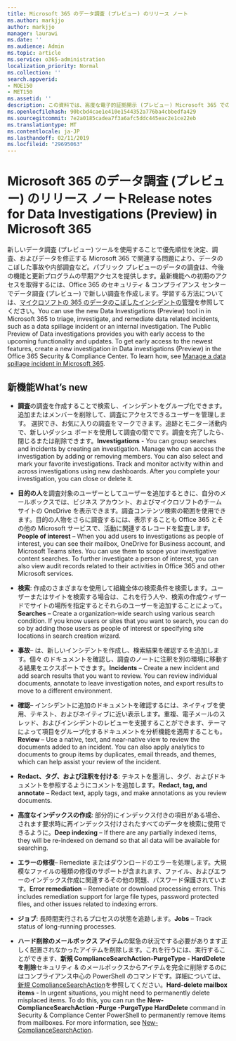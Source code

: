 ```yaml
---
title: Microsoft 365 のデータ調査 (プレビュー) のリリース ノート
ms.author: markjjo
author: markjjo
manager: laurawi
ms.date: ''
ms.audience: Admin
ms.topic: article
ms.service: o365-administration
localization_priority: Normal
ms.collection: ''
search.appverid:
- MOE150
- MET150
ms.assetid: ''
description: この資料では、高度な電子的証拠開示 (プレビュー) Microsoft 365 での新しいバージョンについて説明します。
ms.openlocfilehash: 90bcbd4cae1e410e1544352a776ba4cbbedfa429
ms.sourcegitcommit: 7e2a0185cadea7f3a6afc5ddc445eac2e1ce22eb
ms.translationtype: MT
ms.contentlocale: ja-JP
ms.lasthandoff: 02/11/2019
ms.locfileid: "29695063"
---
```

# <a name="release-notes-for-data-investigations-preview-in-microsoft-365"></a><span data-ttu-id="00fa3-103">Microsoft 365 のデータ調査 (プレビュー) のリリース ノート</span><span class="sxs-lookup"><span data-stu-id="00fa3-103">Release notes for Data Investigations (Preview) in Microsoft 365</span></span>

<span data-ttu-id="00fa3-p101">新しいデータ調査 (プレビュー) ツールを使用することで優先順位を決定、調査、およびデータを修正する Microsoft 365 で関連する問題により、データのこぼした事故や内部調査など。パブリック プレビューのデータの調査は、今後の機能と更新プログラムの早期アクセスを提供します。最新機能への初期のアクセスを取得するには、Office 365 のセキュリティ & コンプライアンス センターでデータ調査 (プレビュー) で新しい調査を作成します。学習する方法については、[マイクロソフトの 365 のデータのこぼしたインシデントの管理](manage-data-spillage-incidents.md)を参照してください。</span><span class="sxs-lookup"><span data-stu-id="00fa3-p101">You can use the new Data Investigations (Preview) tool in in Microsoft 365 to triage, investigate, and remediate data related incidents, such as a data spillage incident or an internal investigation. The Public Preview of Data investigations provides you with early access to the upcoming functionality and updates. To get early access to the newest features, create a new investigation in Data investigations (Preview) in the Office 365 Security & Compliance Center. To learn how, see [Manage a data spillage incident in Microsoft 365](manage-data-spillage-incidents.md).</span></span>

## <a name="whats-new"></a><span data-ttu-id="00fa3-108">新機能</span><span class="sxs-lookup"><span data-stu-id="00fa3-108">What’s new</span></span> 

- <span data-ttu-id="00fa3-p102">**調査**の調査を作成することで検索し、インシデントをグループ化できます。追加またはメンバーを削除して、調査にアクセスできるユーザーを管理します。 選択でき、お気に入りの調査をマークできます。追跡とモニター活動内で、新しいダッシュ ボードを使用して調査の間でです。調査を完了したら、閉じるまたは削除できます。</span><span class="sxs-lookup"><span data-stu-id="00fa3-p102">**Investigations** - You can group searches and incidents by creating an investigation. Manage who can access the investigation by adding or removing members.  You can also select and mark your favorite investigations. Track and monitor activity within and across investigations using new dashboards. After you complete your investigation, you can close or delete it.</span></span>

- <span data-ttu-id="00fa3-p103">**目的の人**を調査対象のユーザーとしてユーザーを追加するときに、自分のメールボックスでは、ビジネス アカウント、およびマイクロソフトのチーム サイトの OneDrive を表示できます。調査コンテンツ検索の範囲を使用できます。目的の人物をさらに調査するには、表示することも Office 365 とその他の Microsoft サービスで、活動に関連するレコードを監査します。</span><span class="sxs-lookup"><span data-stu-id="00fa3-p103">**People of interest** – When you add users to investigations as people of interest, you can see their mailbox, OneDrive for Business account, and Microsoft Teams sites. You can use them to scope your investigative content searches. To further investigate a person of interest, you can also view audit records related to their activities in Office 365 and other Microsoft services.</span></span>

- <span data-ttu-id="00fa3-p104">**検索**: 作成のさまざまなを使用して組織全体の検索条件を検索します。ユーザーまたはサイトを検索する場合は、これを行う人や、検索の作成ウィザードでサイトの場所を指定するとそれらのユーザーを追加することによって。</span><span class="sxs-lookup"><span data-stu-id="00fa3-p104">**Searches** – Create a organization-wide search using various search condition. If you know users or sites that you want to search, you can do so by adding those users as people of interest or specifying site locations in search creation wizard.</span></span> 

- <span data-ttu-id="00fa3-p105">**事故**– は、新しいインシデントを作成し、検索結果を確認するを追加します。個々 のドキュメントを確認し、調査のノートに注釈を別の環境に移動する結果をエクスポートできます。</span><span class="sxs-lookup"><span data-stu-id="00fa3-p105">**Incidents** – Create a new incident and add search results that you want to review. You can review individual documents, annotate to leave investigation notes, and export results to move to a different environment.</span></span> 

- <span data-ttu-id="00fa3-p106">**確認**– インシデントに追加のドキュメントを確認するには、ネイティブを使用、テキスト、およびネイティブに近い表示します。重複、電子メールのスレッド、およびインシデントのレビューを支援することができます、テーマによって項目をグループ化するドキュメントを分析機能を適用することも。</span><span class="sxs-lookup"><span data-stu-id="00fa3-p106">**Review** – Use a native, text, and near-native view to review the documents added to an incident. You can also apply analytics to documents to group items by duplicates, email threads, and themes, which can help assist your review of the incident.</span></span> 

- <span data-ttu-id="00fa3-123">**Redact、タグ、および注釈を付ける**: テキストを墨消し、タグ、およびドキュメントを参照するようにコメントを追加します。</span><span class="sxs-lookup"><span data-stu-id="00fa3-123">**Redact, tag, and annotate** – Redact text, apply tags, and make annotations as you review documents.</span></span>
  
- <span data-ttu-id="00fa3-124">**高度なインデックスの作成**: 部分的にインデックス付きの項目がある場合、されます要求時に再インデックス付けされたすべてのデータを検索に使用できるように。</span><span class="sxs-lookup"><span data-stu-id="00fa3-124">**Deep indexing** – If there are any partially indexed items, they will be re-indexed on demand so that all data will be available for searching.</span></span>

- <span data-ttu-id="00fa3-p107">**エラーの修復**– Remediate またはダウンロードのエラーを処理します。大規模なファイルの種類の修復のサポートが含まれます、ファイル、およびエラーのインデックス作成に関連するその他の問題、パスワード保護されています。</span><span class="sxs-lookup"><span data-stu-id="00fa3-p107">**Error remediation** – Remediate or download processing errors. This includes remediation support for large file types, password protected files, and other issues related to indexing errors.</span></span> 

- <span data-ttu-id="00fa3-127">**ジョブ**: 長時間実行されるプロセスの状態を追跡します。</span><span class="sxs-lookup"><span data-stu-id="00fa3-127">**Jobs** – Track status of long-running processes.</span></span>

- <span data-ttu-id="00fa3-p108">**ハード削除のメールボックス アイテム**の緊急の状況でする必要があります正しく配置されなかったアイテムを削除します。これを行うには、実行することができます、**新規 ComplianceSearchAction-PurgeType - HardDelete を削除**セキュリティ & のメールボックスからアイテムを完全に削除するのにはコンプライアンス中心の PowerShell のコマンドです。詳細については、[新規 ComplianceSearchAction](https://docs.microsoft.com/powershell/module/exchange/policy-and-compliance-content-search/new-compliancesearchaction)を参照してください。</span><span class="sxs-lookup"><span data-stu-id="00fa3-p108">**Hard-delete mailbox items** - In urgent situations, you might need to permanently delete misplaced items. To do this, you can run the **New-ComplianceSearchAction -Purge -PurgeType HardDelete** command in Security & Compliance Center PowerShell to permanently remove items from mailboxes. For more information, see [New-ComplianceSearchAction](https://docs.microsoft.com/powershell/module/exchange/policy-and-compliance-content-search/new-compliancesearchaction).</span></span>
